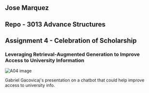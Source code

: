 ## Jose Marquez 
## Repo - 3013 Advance Structures

## Assignment 4 - Celebration of Scholarship


### Leveraging Retrieval-Augmented Generation to Improve Access to University Information

![A04 image](./A04.jpg)

Gabriel Gacovicaj's presentation on a chatbot that could help improve access to university info.
